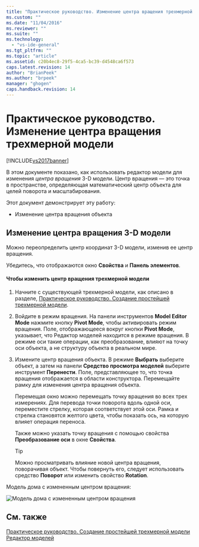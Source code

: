 ```yaml
---
title: "Практическое руководство. Изменение центра вращения трехмерной модели | Microsoft Docs"
ms.custom: ""
ms.date: "11/04/2016"
ms.reviewer: ""
ms.suite: ""
ms.technology: 
  - "vs-ide-general"
ms.tgt_pltfrm: ""
ms.topic: "article"
ms.assetid: c20b4ec8-29f5-4ca5-bc39-d4548ca6f573
caps.latest.revision: 14
author: "BrianPeek"
ms.author: "brpeek"
manager: "ghogen"
caps.handback.revision: 14
---
```

# Практическое руководство. Изменение центра вращения трехмерной модели
[!INCLUDE[vs2017banner](../code-quality/includes/vs2017banner.md)]

В этом документе показано, как использовать редактор модели для изменения *центра вращения* 3\-D модели.  Центр вращения — это точка в пространстве, определяющая математический центр объекта для целей поворота и масштабирования.  
  
 Этот документ демонстрирует эту работу:  
  
-   Изменение центра вращения объекта  
  
## Изменение центра вращения 3\-D модели  
 Можно переопределить центр координат 3\-D модели, изменив ее центр вращения.  
  
 Убедитесь, что отображаются окно **Свойства** и **Панель элементов**.  
  
#### Чтобы изменить центр вращения трехмерной модели  
  
1.  Начните с существующей трехмерной модели, как описано в разделе, [Практическое руководство. Создание простейшей трехмерной модели](../Topic/How%20to:%20Create%20a%20Basic%203-D%20Model.md).  
  
2.  Войдите в режим вращения.  На панели инструментов **Model Editor Mode** нажмите кнопку **Pivot Mode**, чтобы активировать режим вращения.  Поле, отображающееся вокруг кнопки **Pivot Mode**, указывает, что Редактор моделей находится в режиме вращения.  В режиме оси такие операции, как преобразование, влияют на точку оси объекта, а не структуру объекта в реальном мире.  
  
3.  Измените центр вращения объекта.  В режиме **Выбрать** выберите объект, а затем на панели **Средство просмотра моделей** выберите инструмент **Перенести**.  Поле, представляющее то, что точка вращения отображается в области конструктора.  Перемещайте рамку для изменения центра вращения объекта.  
  
     Перемещая окно можно перемещать точку вращения во всех трех измерениях.  Для перевода точки поворота вдоль одной оси, переместите стрелку, которая соответствует этой оси.  Рамка и стрелка становятся желтого цвета, чтобы показать ось, на которую влияет операция переноса.  
  
     Также можно указать точку вращения с помощью свойства **Преобразование оси** в окне **Свойства**.  
  
    > [!TIP]
    >  Можно просматривать влияние новой центра вращения, поворачивая объект.  Чтобы повернуть его, следует использовать средство **Поворот** или изменить свойство **Rotation**.  
  
 Модель дома с измененным центром вращения:  
  
 ![Модель дома с измененным центром вращения](~/designers/media/digit-modified-model.png "Digit\-Modified\-Model")  
  
## См. также  
 [Практическое руководство. Создание простейшей трехмерной модели](../Topic/How%20to:%20Create%20a%20Basic%203-D%20Model.md)   
 [Редактор моделей](../designers/model-editor.md)